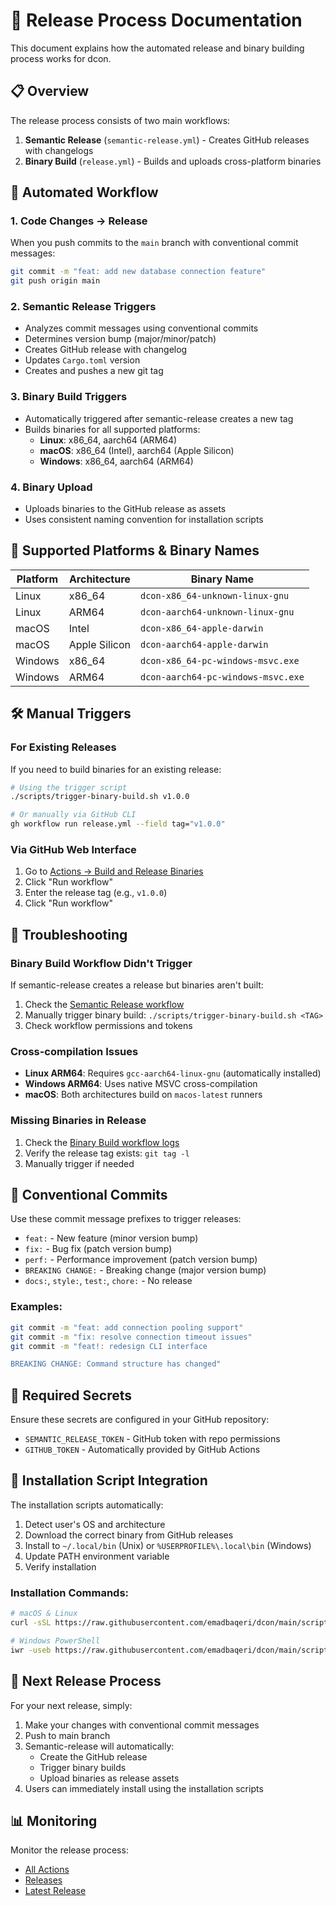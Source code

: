 # 🚀 Release Process Documentation

This document explains how the automated release and binary building process works for dcon.

## 📋 Overview

The release process consists of two main workflows:

1. **Semantic Release** (`semantic-release.yml`) - Creates GitHub releases with changelogs
2. **Binary Build** (`release.yml`) - Builds and uploads cross-platform binaries

## 🔄 Automated Workflow

### 1. Code Changes → Release
When you push commits to the `main` branch with conventional commit messages:

```bash
git commit -m "feat: add new database connection feature"
git push origin main
```

### 2. Semantic Release Triggers
- Analyzes commit messages using conventional commits
- Determines version bump (major/minor/patch)
- Creates GitHub release with changelog
- Updates `Cargo.toml` version
- Creates and pushes a new git tag

### 3. Binary Build Triggers
- Automatically triggered after semantic-release creates a new tag
- Builds binaries for all supported platforms:
  - **Linux**: x86_64, aarch64 (ARM64)
  - **macOS**: x86_64 (Intel), aarch64 (Apple Silicon)
  - **Windows**: x86_64, aarch64 (ARM64)

### 4. Binary Upload
- Uploads binaries to the GitHub release as assets
- Uses consistent naming convention for installation scripts

## 🎯 Supported Platforms & Binary Names

| Platform | Architecture | Binary Name |
|----------|-------------|-------------|
| Linux | x86_64 | `dcon-x86_64-unknown-linux-gnu` |
| Linux | ARM64 | `dcon-aarch64-unknown-linux-gnu` |
| macOS | Intel | `dcon-x86_64-apple-darwin` |
| macOS | Apple Silicon | `dcon-aarch64-apple-darwin` |
| Windows | x86_64 | `dcon-x86_64-pc-windows-msvc.exe` |
| Windows | ARM64 | `dcon-aarch64-pc-windows-msvc.exe` |

## 🛠️ Manual Triggers

### For Existing Releases
If you need to build binaries for an existing release:

```bash
# Using the trigger script
./scripts/trigger-binary-build.sh v1.0.0

# Or manually via GitHub CLI
gh workflow run release.yml --field tag="v1.0.0"
```

### Via GitHub Web Interface
1. Go to [Actions → Build and Release Binaries](https://github.com/emadbaqeri/dcon/actions/workflows/release.yml)
2. Click "Run workflow"
3. Enter the release tag (e.g., `v1.0.0`)
4. Click "Run workflow"

## 🔧 Troubleshooting

### Binary Build Workflow Didn't Trigger
If semantic-release creates a release but binaries aren't built:

1. Check the [Semantic Release workflow](https://github.com/emadbaqeri/dcon/actions/workflows/semantic-release.yml)
2. Manually trigger binary build: `./scripts/trigger-binary-build.sh <TAG>`
3. Check workflow permissions and tokens

### Cross-compilation Issues
- **Linux ARM64**: Requires `gcc-aarch64-linux-gnu` (automatically installed)
- **Windows ARM64**: Uses native MSVC cross-compilation
- **macOS**: Both architectures build on `macos-latest` runners

### Missing Binaries in Release
1. Check the [Binary Build workflow logs](https://github.com/emadbaqeri/dcon/actions/workflows/release.yml)
2. Verify the release tag exists: `git tag -l`
3. Manually trigger if needed

## 📝 Conventional Commits

Use these commit message prefixes to trigger releases:

- `feat:` - New feature (minor version bump)
- `fix:` - Bug fix (patch version bump)
- `perf:` - Performance improvement (patch version bump)
- `BREAKING CHANGE:` - Breaking change (major version bump)
- `docs:`, `style:`, `test:`, `chore:` - No release

### Examples:
```bash
git commit -m "feat: add connection pooling support"
git commit -m "fix: resolve connection timeout issues"
git commit -m "feat!: redesign CLI interface

BREAKING CHANGE: Command structure has changed"
```

## 🔐 Required Secrets

Ensure these secrets are configured in your GitHub repository:

- `SEMANTIC_RELEASE_TOKEN` - GitHub token with repo permissions
- `GITHUB_TOKEN` - Automatically provided by GitHub Actions

## 🎯 Installation Script Integration

The installation scripts automatically:
1. Detect user's OS and architecture
2. Download the correct binary from GitHub releases
3. Install to `~/.local/bin` (Unix) or `%USERPROFILE%\.local\bin` (Windows)
4. Update PATH environment variable
5. Verify installation

### Installation Commands:
```bash
# macOS & Linux
curl -sSL https://raw.githubusercontent.com/emadbaqeri/dcon/main/scripts/install-oneliner.sh | bash

# Windows PowerShell
iwr -useb https://raw.githubusercontent.com/emadbaqeri/dcon/main/scripts/install.ps1 | iex
```

## 🚀 Next Release Process

For your next release, simply:

1. Make your changes with conventional commit messages
2. Push to main branch
3. Semantic-release will automatically:
   - Create the GitHub release
   - Trigger binary builds
   - Upload binaries as release assets
4. Users can immediately install using the installation scripts

## 📊 Monitoring

Monitor the release process:
- [All Actions](https://github.com/emadbaqeri/dcon/actions)
- [Releases](https://github.com/emadbaqeri/dcon/releases)
- [Latest Release](https://github.com/emadbaqeri/dcon/releases/latest)
